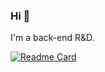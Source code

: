 ### Hi 👋

<!--
**makersy/makersy** is a ✨ _special_ ✨ repository because its `README.md` (this file) appears on your GitHub profile.

Here are some ideas to get you started:

- 🔭 I’m currently working on ...
- 🌱 I’m currently learning ...
- 👯 I’m looking to collaborate on ...
- 🤔 I’m looking for help with ...
- 💬 Ask me about ...
- 📫 How to reach me: ...
- 😄 Pronouns: ...
- ⚡ Fun fact: ...
-->

I'm a back-end R&D.

[![Readme Card](https://github-readme-stats.vercel.app/api?username=makersy&show_icons=true&title_color=ffffff&icon_color=bb2acf&text_color=daf7dc&bg_color=151515)](https://github.com/makersy/github-readme-stats)

<!-- 
[![Top Langs](https://github-readme-stats.vercel.app/api/top-langs/?username=makersy&layout=compact&title_color=ffffff&icon_color=bb2acf&text_color=daf7dc&bg_color=151515)](https://github.com/makersy/github-readme-stats)
-->
